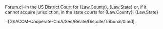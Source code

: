Forum.cl=in the US District Court for {Law.County}, {Law.State} or, if it cannot acquire jurisdiction, in the state courts for {Law.County}, {Law.State}

=[G/IACCM-Cooperate-CmA/Sec/Relate/Dispute/Tribunal/0.md]
